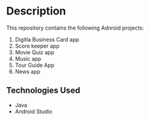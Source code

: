 <h1>Description</h1>
<p></p>
This repository contains the following Adnroid projects:
<p></p>

1. Digitla Business Card app
2. Score keeper app
3. Movie Quiz app
4. Music app
5. Tour Guide App
6. News app


<h2>Technologies Used</h2>

* Java
* Android Studio

